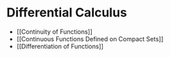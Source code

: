 # Differential Calculus

- [[Continuity of Functions]]
- [[Continuous Functions Defined on Compact Sets]]
- [[Differentiation of Functions]]